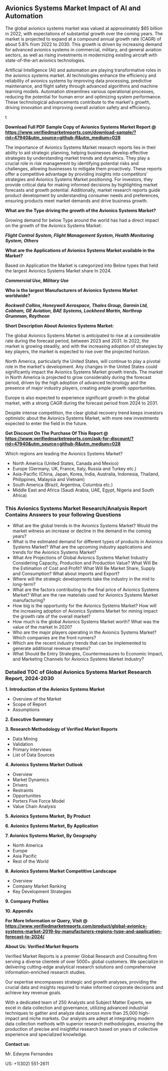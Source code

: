 <h2>Avionics Systems Market Impact of AI and Automation</h2><p>The global avionics systems market was valued at approximately $65 billion in 2022, with expectations of substantial growth over the coming years. The market is projected to expand at a compound annual growth rate (CAGR) of about 5.8% from 2022 to 2030. This growth is driven by increasing demand for advanced avionics systems in commercial, military, and general aviation sectors, as well as rising investments in modernizing existing aircraft with state-of-the-art avionics technologies.</p><p>Artificial Intelligence (AI) and automation are playing transformative roles in the avionics systems market. AI technologies enhance the efficiency and reliability of avionics systems by improving data processing, predictive maintenance, and flight safety through advanced algorithms and machine learning models. Automation streamlines various operational processes, reducing the potential for human error and optimizing system performance. These technological advancements contribute to the market's growth, driving innovation and improving overall aviation safety and efficiency.</p>t</p><p id="" class=""><strong>Download Full PDF Sample Copy of Avionics Systems Market Report @ <a href="https://www.verifiedmarketreports.com/download-sample/?rid=47940&utm_source=github-R&utm_medium=028" target="_blank">https://www.verifiedmarketreports.com/download-sample/?rid=47940&utm_source=github-R&utm_medium=028</a></strong></p><p>The importance of&nbsp;Avionics Systems Market research reports lies in their ability to aid strategic planning, helping businesses develop effective strategies by understanding market trends and dynamics. They play a crucial role in risk management by identifying potential risks and challenges, allowing businesses to mitigate them proactively. These reports offer a competitive advantage by providing insights into competitors' strategies and Avionics Systems Market positioning. For investors, they provide critical data for making informed decisions by highlighting market forecasts and growth potential. Additionally, market research reports guide product development by understanding consumer needs and preferences, ensuring products meet market demands and drive business growth.</p><p><strong>What are the&nbsp;Type driving the growth of the Avionics Systems Market?</strong></p><p id="" class="">Growing demand for below Type around the world has had a direct impact on the growth of the Avionics Systems Market:</p><em><strong>Flight Control System, Flight Management System, Health Monitoring System, Others</strong></em></p><strong>What are the&nbsp;Applications&nbsp;of Avionics Systems Market available in the Market?</strong></p><p id="" class="">Based on Application the Market is categorized into Below types that held the largest Avionics Systems Market share In 2024.</p><em><strong>Commercial Use, Military Use</strong></em></p><strong>Who is the largest Manufacturers of Avionics Systems Market worldwide?</strong></p><p><em><strong>Rockwell Collins, Honeywell Aerospace, Thales Group, Garmin Ltd, Cobham, GE Aviation, BAE Systems, Lockheed Martin, Northrop Grumman, Raytheon</strong></em></p><p id="" class=""><strong>Short Description About Avionics Systems Market:</strong></p><p>The global Avionics Systems Market is anticipated to rise at a considerable rate during the forecast period, between 2023 and 2031. In 2022, the market is growing steadily, and with the increasing adoption of strategies by key players, the market is expected to rise over the projected horizon.</p><p>North America, particularly the United States, will continue to play a pivotal role in the market's development. Any changes in the United States could significantly impact the Avionics Systems Market growth trends. The market in North America is projected to grow considerably during the forecast period, driven by the high adoption of advanced technology and the presence of major industry players, creating ample growth opportunities.</p><p>Europe is also expected to experience significant growth in the global market, with a strong CAGR during the forecast period from 2024 to 2031.</p><p>Despite intense competition, the clear global recovery trend keeps investors optimistic about the Avionics Systems Market, with more new investments expected to enter the field in the future.</p><p id="" class=""><strong>Get Discount On The Purchase Of This Report @ <a href="https://www.verifiedmarketreports.com/ask-for-discount/?rid=47940&utm_source=github-R&utm_medium=028" target="_blank">https://www.verifiedmarketreports.com/ask-for-discount/?rid=47940&utm_source=github-R&utm_medium=028</a></strong></p>Which regions are leading the Avionics Systems Market?</p><ul><li>North America (United States, Canada and Mexico)</li><li>Europe (Germany, UK, France, Italy, Russia and Turkey etc.)</li><li>Asia-Pacific (China, Japan, Korea, India, Australia, Indonesia, Thailand, Philippines, Malaysia and Vietnam)</li><li>South America (Brazil, Argentina, Columbia etc.)</li><li>Middle East and Africa (Saudi Arabia, UAE, Egypt, Nigeria and South Africa)</li></ul><h3 id="" class="">This Avionics Systems Market Research/Analysis Report Contains Answers to your following Questions</h3><ul><li>What are the global trends in the Avionics Systems Market? Would the market witness an increase or decline in the demand in the coming years?</li><li>What is the estimated demand for different types of products in Avionics Systems Market? What are the upcoming industry applications and trends for the Avionics Systems Market?</li><li>What Are Projections of Global Avionics Systems Market Industry Considering Capacity, Production and Production Value? What Will Be the Estimation of Cost and Profit? What Will Be Market Share, Supply and Consumption? What about imports and Export?</li><li>Where will the strategic developments take the industry in the mid to long-term?</li><li>What are the factors contributing to the final price of Avionics Systems Market? What are the raw materials used for Avionics Systems Market manufacturing?</li><li>How big is the opportunity for the Avionics Systems Market? How will the increasing adoption of Avionics Systems Market for mining impact the growth rate of the overall market?</li><li>How much is the global Avionics Systems Market worth? What was the value of the market In 2020?</li><li>Who are the major players operating in the Avionics Systems Market? Which companies are the front runners?</li><li>Which are the recent industry trends that can be implemented to generate additional revenue streams?</li><li>What Should Be Entry Strategies, Countermeasures to Economic Impact, and Marketing Channels for Avionics Systems Market Industry?</li></ul><h3 id="" class="">Detailed TOC of Global Avionics Systems Market Research Report, 2024-2030</h3><p id="" class=""><strong>1. Introduction of the Avionics Systems Market</strong></p><ul><li>Overview of the Market</li><li>Scope of Report</li><li>Assumptions</li></ul><p id="" class=""><strong>2. Executive Summary</strong></p><p id="" class=""><strong>3. Research Methodology of Verified Market Reports</strong></p><ul><li>Data Mining</li><li>Validation</li><li>Primary Interviews</li><li>List of Data Sources</li></ul><p id="" class=""><strong>4. Avionics Systems Market Outlook</strong></p><ul><li>Overview</li><li>Market Dynamics</li><li>Drivers</li><li>Restraints</li><li>Opportunities</li><li>Porters Five Force Model</li><li>Value Chain Analysis</li></ul><p id="" class=""><strong>5. Avionics Systems Market, By Product</strong></p><p id="" class=""><strong>6. Avionics Systems Market, By Application</strong></p><p id="" class=""><strong>7. Avionics Systems Market, By Geography</strong></p><ul><li>North America</li><li>Europe</li><li>Asia Pacific</li><li>Rest of the World</li></ul><p id="" class=""><strong>8. Avionics Systems Market Competitive Landscape</strong></p><ul><li>Overview</li><li>Company Market Ranking</li><li>Key Development Strategies</li></ul><p id="" class=""><strong>9. Company Profiles</strong></p><p id="" class=""><strong>10. Appendix</strong></p><p id="" class=""><strong>For More Information or Query, Visit @ <a href="https://www.verifiedmarketreports.com/product/global-avionics-systems-market-2019-by-manufacturers-regions-type-and-application-forecast-to-2024/" target="_blank">https://www.verifiedmarketreports.com/product/global-avionics-systems-market-2019-by-manufacturers-regions-type-and-application-forecast-to-2024/</a></strong></p><p id="" class=""><strong>About Us: Verified Market Reports</strong></p><p id="" class="">Verified Market Reports is a premier Global Research and Consulting firm serving a diverse clientele of over 5000+ global customers. We specialize in delivering cutting-edge analytical research solutions and comprehensive information-enriched research studies.</p><p id="" class="">Our expertise encompasses strategic and growth analyses, providing the crucial data and insights required to make informed corporate decisions and achieve key revenue goals.</p><p id="" class="">With a dedicated team of 250 Analysts and Subject Matter Experts, we excel in data collection and governance, utilizing advanced industrial techniques to gather and analyze data across more than 25,000 high-impact and niche markets. Our analysts are adept at integrating modern data collection methods with superior research methodologies, ensuring the production of precise and insightful research based on years of collective experience and specialized knowledge.</p><p id="" class=""><strong>Contact us:</strong></p><p id="" class="">Mr. Edwyne Fernandes</p><p id="" class="">US: +1(302) 551-2611</p>